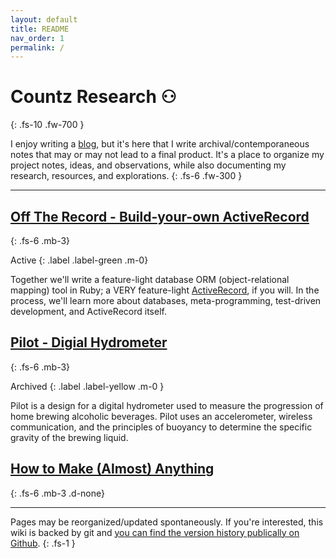 ```yaml
---
layout: default
title: README
nav_order: 1
permalink: /
---
```



# Countz Research ⚇
{: .fs-10 .fw-700 }

I enjoy writing a [blog](https://thomascountz.com/), but it's here that I write archival/contemporaneous notes that may or may not lead to a final product. It's a place to organize my project notes, ideas, and observations, while also documenting my research, resources, and explorations.
{: .fs-6 .fw-300 }

---

## [Off The Record - Build-your-own ActiveRecord](/docs/off-the-record)
{: .fs-6 .mb-3}

Active
{: .label .label-green .m-0}

Together we'll write a feature-light database ORM (object-relational mapping) tool in Ruby; a VERY feature-light [ActiveRecord](https://github.com/rails/rails/tree/main/activerecord), if you will. In the process, we'll learn more about databases, meta-programming, test-driven development, and ActiveRecord itself.

## [Pilot - Digial Hydrometer](/docs/pilot)
{: .fs-6 .mb-3}

Archived
{: .label .label-yellow .m-0 }

Pilot is a design for a digital hydrometer used to measure the progression of home brewing alcoholic beverages. Pilot uses an accelerometer, wireless communication, and the principles of buoyancy to determine the specific gravity of the brewing liquid.

## [How to Make (Almost) Anything](/docs/HTMAA)
{: .fs-6 .mb-3 .d-none}

---

Pages may be reorganized/updated spontaneously. If you're interested, this wiki is backed by git and [you can find the version history publically on Github](https://github.com/thomascountz/research).
{: .fs-1 }
